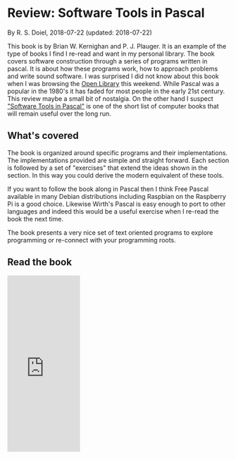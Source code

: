
# Review: Software Tools in Pascal

By R. S. Doiel, 2018-07-22
(updated: 2018-07-22)


This book is by Brian W. Kernighan and P. J. Plauger. It is an
example of the type of books I find I re-read and want in my
personal library. The book covers software construction through 
a series of programs written in pascal. It is about how these 
programs work, how to approach problems and write sound software.
I was surprised I did not know about this book when I was browsing 
the [Open Library](https://openlibrary.org) this weekend.  While 
Pascal was a popular in the 1980's it has faded for most people in the 
early 21st century.  This review maybe a small bit of nostalgia. 
On the other hand I suspect 
["Software Tools in Pascal"](https://openlibrary.org/books/OL4258115M/Software_tools_in_Pascal)
is one of the short list of computer books that will remain useful
over the long run.


## What's covered

The book is organized around specific programs and their implementations.
The implementations provided are simple and straight forward. Each
section is followed by a set of "exercises" that extend the ideas
shown in the section. In this way you could derive the modern equivalent
of these tools. 

If you want to follow the book along in Pascal then I think Free Pascal
available in many Debian distributions including Raspbian on the Raspberry
Pi is a good choice.  Likewise Wirth's Pascal is easy enough to port
to other languages and indeed this would be a useful exercise when I
re-read the book the next time.

The book presents a very nice set of text oriented programs to explore
programming or re-connect with your programming roots.

## Read the book

<iframe width="165" frameBorder="0" height="400" src="https://openlibrary.org/books/OL4258115M/Software_tools_in_Pascal/widget"></iframe>
